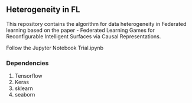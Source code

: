 ## Heterogeneity in FL
This repository contains the algorithm for data heterogeneity in Federated learning based on the paper - Federated Learning Games for Reconfigurable Intelligent Surfaces via Causal Representations. 

Follow the Jupyter Notebook Trial.ipynb 

### Dependencies

1. Tensorflow
2. Keras
3. sklearn
4. seaborn



